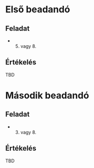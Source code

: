 # Első beadandó

## Feladat
* 5. vagy 8.

## Értékelés
TBD

# Második beadandó

## Feladat
* 3. vagy 8.

## Értékelés
TBD
